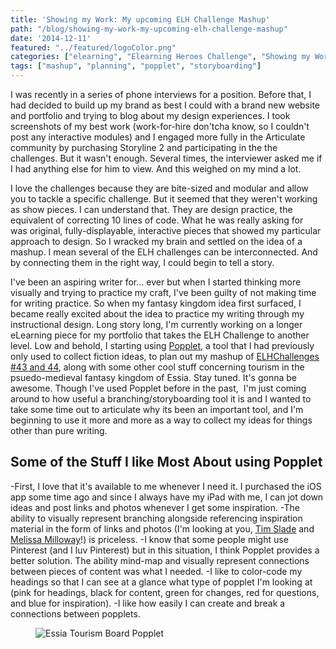 ```yaml
---
title: 'Showing my Work: My upcoming ELH Challenge Mashup'
path: "/blog/showing-my-work-my-upcoming-elh-challenge-mashup"
date: '2014-12-11'
featured: "../featured/logoColor.png"
categories: ["elearning", "Elearning Heroes Challenge", "Showing my Work"]
tags: ["mashup", "planning", "popplet", "storyboarding"]
---
```


I was recently in a series of phone interviews for a position. Before that, I had decided to build up my brand as best I could with a brand new website and portfolio and trying to blog about my design experiences. I took screenshots of my best work (work-for-hire don'tcha know, so I couldn't post any interactive modules) and I engaged more fully in the Articulate community by purchasing Storyline 2 and participating in the the challenges. But it wasn't enough. Several times, the interviewer asked me if I had anything else for him to view. And this weighed on my mind a lot.

I love the challenges because they are bite-sized and modular and allow you to tackle a specific challenge. But it seemed that they weren't working as show pieces. I can understand that. They are design practice, the equivalent of correcting 10 lines of code. What he was really asking for was original, fully-displayable, interactive pieces that showed my particular approach to design. So I wracked my brain and settled on the idea of a mashup. I mean several of the ELH challenges can be interconnected. And by connecting them in the right way, I could begin to tell a story.

I've been an aspiring writer for... ever but when I started thinking more visually and trying to practice my craft, I've been guilty of not making time for writing practice. So when my fantasy kingdom idea first surfaced, I became really excited about the idea to practice my writing through my instructional design. Long story long, I'm currently working on a longer eLearning piece for my portfolio that takes the ELH Challenge to another level. Low and behold, I starting using [Popplet](http://popplet.com/), a tool that I had previously only used to collect fiction ideas, to plan out my mashup of [ELHChallenges #43 and 44](https://community.articulate.com/articles/elearning-challenges "ELearning Challenges"), along with some other cool stuff concerning tourism in the psuedo-medieval fantasy kingdom of Essia. Stay tuned. It's gonna be awesome. Though I've used Popplet before in the past,  I'm just coming around to how useful a branching/storyboarding tool it is and I wanted to take some time out to articulate why its been an important tool, and I'm beginning to use it more and more as a way to collect my ideas for things other than pure writing.

## Some of the Stuff I like Most About using Popplet

-First, I love that it's available to me whenever I need it. I purchased the iOS app some time ago and since I always have my iPad with me, I can jot down ideas and post links and photos whenever I get some inspiration. -The ability to visually represent branching alongside referencing inspiration material in the form of links and photos (I'm looking at you, [Tim Slade](Vhttp://www.tim-slade.com/meet-the-team-e-learning-template--jul.-19,-2014.html#.VIif48nj-tLttp:// "MEET THE TEAM E-LEARNING TEMPLATE") and [Melissa Milloway](https://025424c758f35501ccb783f8824bd85e0bee8ded.googledrive.com/host/0B5y_QMyqV7ZvMUtjM25aS29qa1E/ "Melissa's Interactive Org Chart")!) is priceless. -I know that some people might use Pinterest (and I luv Pinterest) but in this situation, I think Popplet provides a better solution. The ability mind-map and visually represent connections between pieces of content was what I needed. -I like to color-code my headings so that I can see at a glance what type of popplet I'm looking at (pink for headings, black for content, green for changes, red for questions, and blue for inspiration). -I like how easily I can create and break a connections between popplets.

<figure>
  <img
    sizes="(max-width: 810px) 100vw, 810px"
    srcset="http://res.cloudinary.com/dhdaswa6t/image/upload/f_auto,q_60,w_203/v1530396697/blog/unnamed.jpg 203w,
            http://res.cloudinary.com/dhdaswa6t/image/upload/f_auto,q_60,w_405/v1530396697/blog/unnamed.jpg 405w,
            http://res.cloudinary.com/dhdaswa6t/image/upload/f_auto,q_60,w_810/v1530396697/blog/unnamed.jpg 810w,
            http://res.cloudinary.com/dhdaswa6t/image/upload/f_auto,q_60,w_1215/v1530396697/blog/unnamed.jpg 1215w"
    src="http://res.cloudinary.com/dhdaswa6t/image/upload/f_auto,q_60,w_810/v1530396697/blog/unnamed.jpg"
    alt="Essia Tourism Board Popplet" />
</figure>
